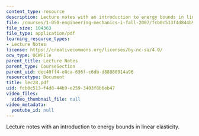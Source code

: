 ```yaml
---
content_type: resource
description: Lecture notes with an introduction to energy bounds in linear elasticity.
file: /courses/1-050-engineering-mechanics-i-fall-2007/fcb0c513f4d844b9e2593403f8b6eb47_lec28.pdf
file_size: 104363
file_type: application/pdf
learning_resource_types:
- Lecture Notes
license: https://creativecommons.org/licenses/by-nc-sa/4.0/
ocw_type: OCWFile
parent_title: Lecture Notes
parent_type: CourseSection
parent_uid: dec40ff4-e8ca-636f-c6db-d88880914a96
resourcetype: Document
title: lec28.pdf
uid: fcb0c513-f4d8-44b9-e259-3403f8b6eb47
video_files:
  video_thumbnail_file: null
video_metadata:
  youtube_id: null
---
```

Lecture notes with an introduction to energy bounds in linear elasticity.